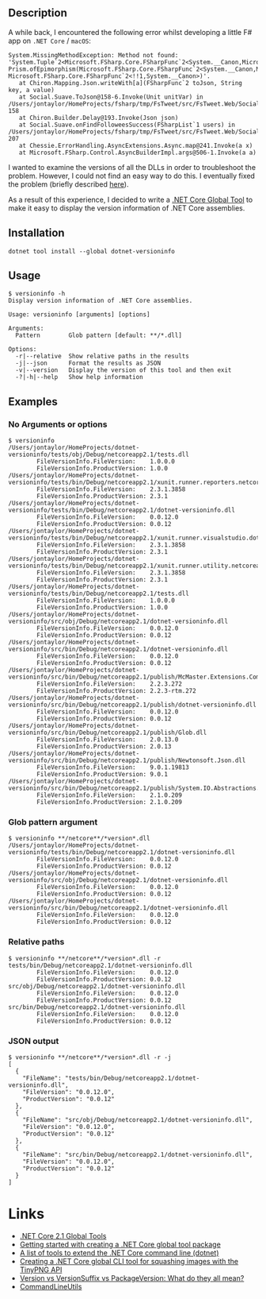 ## Description

A while back, I encountered the following error whilst developing a little F# app on `.NET Core` / `macOS`:

```
System.MissingMethodException: Method not found: 'System.Tuple`2<Microsoft.FSharp.Core.FSharpFunc`2<System.__Canon,Microsoft.FSharp.Core.FSharpOption`1<!!1>>,Microsoft.FSharp.Core.FSharpFunc`2<!!1,Microsoft.FSharp.Core.FSharpFunc`2<System.__Canon,System.__Canon>>> Prism.ofEpimorphism(Microsoft.FSharp.Core.FSharpFunc`2<System.__Canon,Microsoft.FSharp.Core.FSharpOption`1<!!1>>, Microsoft.FSharp.Core.FSharpFunc`2<!!1,System.__Canon>)'.
   at Chiron.Mapping.Json.writeWith[a](FSharpFunc`2 toJson, String key, a value)
   at Social.Suave.ToJson@158-6.Invoke(Unit unitVar) in /Users/jontaylor/HomeProjects/fsharp/tmp/FsTweet/src/FsTweet.Web/Social.fs:line 158
   at Chiron.Builder.Delay@193.Invoke(Json json)
   at Social.Suave.onFindFolloweesSuccess(FSharpList`1 users) in /Users/jontaylor/HomeProjects/fsharp/tmp/FsTweet/src/FsTweet.Web/Social.fs:line 207
   at Chessie.ErrorHandling.AsyncExtensions.Async.map@241.Invoke(a x)
   at Microsoft.FSharp.Control.AsyncBuilderImpl.args@506-1.Invoke(a a)
```

I wanted to examine the versions of all the DLLs in order to troubleshoot the problem.
However, I could not find an easy way to do this.
I eventually fixed the problem (briefly described [here](https://github.com/taylorjg/FsTweet#package-woes)).

As a result of this experience, I decided to write a
[.NET Core Global Tool](https://docs.microsoft.com/en-us/dotnet/core/tools/global-tools)
to make it easy to display the version information of .NET Core assemblies.

## Installation

```
dotnet tool install --global dotnet-versioninfo
```

## Usage

```
$ versioninfo -h
Display version information of .NET Core assemblies.

Usage: versioninfo [arguments] [options]

Arguments:
  Pattern        Glob pattern [default: **/*.dll]

Options:
  -r|--relative  Show relative paths in the results
  -j|--json      Format the results as JSON
  -v|--version   Display the version of this tool and then exit
  -?|-h|--help   Show help information
```

## Examples

### No Arguments or options

```
$ versioninfo
/Users/jontaylor/HomeProjects/dotnet-versioninfo/tests/obj/Debug/netcoreapp2.1/tests.dll
        FileVersionInfo.FileVersion:    1.0.0.0
        FileVersionInfo.ProductVersion: 1.0.0
/Users/jontaylor/HomeProjects/dotnet-versioninfo/tests/bin/Debug/netcoreapp2.1/xunit.runner.reporters.netcoreapp10.dll
        FileVersionInfo.FileVersion:    2.3.1.3858
        FileVersionInfo.ProductVersion: 2.3.1
/Users/jontaylor/HomeProjects/dotnet-versioninfo/tests/bin/Debug/netcoreapp2.1/dotnet-versioninfo.dll
        FileVersionInfo.FileVersion:    0.0.12.0
        FileVersionInfo.ProductVersion: 0.0.12
/Users/jontaylor/HomeProjects/dotnet-versioninfo/tests/bin/Debug/netcoreapp2.1/xunit.runner.visualstudio.dotnetcore.testadapter.dll
        FileVersionInfo.FileVersion:    2.3.1.3858
        FileVersionInfo.ProductVersion: 2.3.1
/Users/jontaylor/HomeProjects/dotnet-versioninfo/tests/bin/Debug/netcoreapp2.1/xunit.runner.utility.netcoreapp10.dll
        FileVersionInfo.FileVersion:    2.3.1.3858
        FileVersionInfo.ProductVersion: 2.3.1
/Users/jontaylor/HomeProjects/dotnet-versioninfo/tests/bin/Debug/netcoreapp2.1/tests.dll
        FileVersionInfo.FileVersion:    1.0.0.0
        FileVersionInfo.ProductVersion: 1.0.0
/Users/jontaylor/HomeProjects/dotnet-versioninfo/src/obj/Debug/netcoreapp2.1/dotnet-versioninfo.dll
        FileVersionInfo.FileVersion:    0.0.12.0
        FileVersionInfo.ProductVersion: 0.0.12
/Users/jontaylor/HomeProjects/dotnet-versioninfo/src/bin/Debug/netcoreapp2.1/dotnet-versioninfo.dll
        FileVersionInfo.FileVersion:    0.0.12.0
        FileVersionInfo.ProductVersion: 0.0.12
/Users/jontaylor/HomeProjects/dotnet-versioninfo/src/bin/Debug/netcoreapp2.1/publish/McMaster.Extensions.CommandLineUtils.dll
        FileVersionInfo.FileVersion:    2.2.3.272
        FileVersionInfo.ProductVersion: 2.2.3-rtm.272
/Users/jontaylor/HomeProjects/dotnet-versioninfo/src/bin/Debug/netcoreapp2.1/publish/dotnet-versioninfo.dll
        FileVersionInfo.FileVersion:    0.0.12.0
        FileVersionInfo.ProductVersion: 0.0.12
/Users/jontaylor/HomeProjects/dotnet-versioninfo/src/bin/Debug/netcoreapp2.1/publish/Glob.dll
        FileVersionInfo.FileVersion:    2.0.13.0
        FileVersionInfo.ProductVersion: 2.0.13
/Users/jontaylor/HomeProjects/dotnet-versioninfo/src/bin/Debug/netcoreapp2.1/publish/Newtonsoft.Json.dll
        FileVersionInfo.FileVersion:    9.0.1.19813
        FileVersionInfo.ProductVersion: 9.0.1
/Users/jontaylor/HomeProjects/dotnet-versioninfo/src/bin/Debug/netcoreapp2.1/publish/System.IO.Abstractions.dll
        FileVersionInfo.FileVersion:    2.1.0.209
        FileVersionInfo.ProductVersion: 2.1.0.209
```

### Glob pattern argument

```
$ versioninfo **/netcore**/*version*.dll
/Users/jontaylor/HomeProjects/dotnet-versioninfo/tests/bin/Debug/netcoreapp2.1/dotnet-versioninfo.dll
        FileVersionInfo.FileVersion:    0.0.12.0
        FileVersionInfo.ProductVersion: 0.0.12
/Users/jontaylor/HomeProjects/dotnet-versioninfo/src/obj/Debug/netcoreapp2.1/dotnet-versioninfo.dll
        FileVersionInfo.FileVersion:    0.0.12.0
        FileVersionInfo.ProductVersion: 0.0.12
/Users/jontaylor/HomeProjects/dotnet-versioninfo/src/bin/Debug/netcoreapp2.1/dotnet-versioninfo.dll
        FileVersionInfo.FileVersion:    0.0.12.0
        FileVersionInfo.ProductVersion: 0.0.12
```

### Relative paths

```
$ versioninfo **/netcore**/*version*.dll -r
tests/bin/Debug/netcoreapp2.1/dotnet-versioninfo.dll
        FileVersionInfo.FileVersion:    0.0.12.0
        FileVersionInfo.ProductVersion: 0.0.12
src/obj/Debug/netcoreapp2.1/dotnet-versioninfo.dll
        FileVersionInfo.FileVersion:    0.0.12.0
        FileVersionInfo.ProductVersion: 0.0.12
src/bin/Debug/netcoreapp2.1/dotnet-versioninfo.dll
        FileVersionInfo.FileVersion:    0.0.12.0
        FileVersionInfo.ProductVersion: 0.0.12
```

### JSON output

```
$ versioninfo **/netcore**/*version*.dll -r -j
[
  {
    "FileName": "tests/bin/Debug/netcoreapp2.1/dotnet-versioninfo.dll",
    "FileVersion": "0.0.12.0",
    "ProductVersion": "0.0.12"
  },
  {
    "FileName": "src/obj/Debug/netcoreapp2.1/dotnet-versioninfo.dll",
    "FileVersion": "0.0.12.0",
    "ProductVersion": "0.0.12"
  },
  {
    "FileName": "src/bin/Debug/netcoreapp2.1/dotnet-versioninfo.dll",
    "FileVersion": "0.0.12.0",
    "ProductVersion": "0.0.12"
  }
]
```

# Links

* [.NET Core 2.1 Global Tools](https://docs.microsoft.com/en-us/dotnet/core/tools/global-tools)
* [Getting started with creating a .NET Core global tool package](https://natemcmaster.com/blog/2018/05/12/dotnet-global-tools/)
* [A list of tools to extend the .NET Core command line (dotnet)](https://github.com/natemcmaster/dotnet-tools)
* [Creating a .NET Core global CLI tool for squashing images with the TinyPNG API](https://andrewlock.net/creating-a-net-core-global-cli-tool-for-squashing-images-with-the-tinypng-api/)
* [Version vs VersionSuffix vs PackageVersion: What do they all mean?](https://andrewlock.net/version-vs-versionsuffix-vs-packageversion-what-do-they-all-mean/)
* [CommandLineUtils](https://natemcmaster.github.io/CommandLineUtils/)
